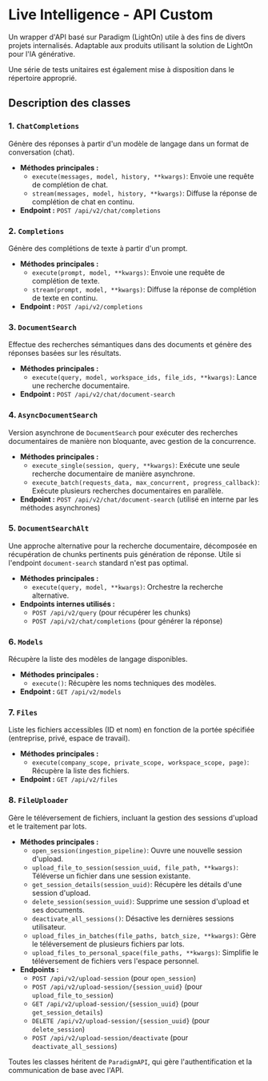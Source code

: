 # Live Intelligence - API Custom

Un wrapper d'API basé sur Paradigm (LightOn) utile à des fins de divers projets internalisés. Adaptable aux produits utilisant la solution de LightOn pour l'IA générative.

Une série de tests unitaires est également mise à disposition dans le répertoire approprié.

## Description des classes

### 1. `ChatCompletions`

Génère des réponses à partir d'un modèle de langage dans un format de conversation (chat).

- **Méthodes principales :**
  - `execute(messages, model, history, **kwargs)`: Envoie une requête de complétion de chat.
  - `stream(messages, model, history, **kwargs)`: Diffuse la réponse de complétion de chat en continu.
- **Endpoint :** `POST /api/v2/chat/completions`

### 2. `Completions`

Génère des complétions de texte à partir d'un prompt.

- **Méthodes principales :**
  - `execute(prompt, model, **kwargs)`: Envoie une requête de complétion de texte.
  - `stream(prompt, model, **kwargs)`: Diffuse la réponse de complétion de texte en continu.
- **Endpoint :** `POST /api/v2/completions`

### 3. `DocumentSearch`

Effectue des recherches sémantiques dans des documents et génère des réponses basées sur les résultats.

- **Méthodes principales :**
  - `execute(query, model, workspace_ids, file_ids, **kwargs)`: Lance une recherche documentaire.
- **Endpoint :** `POST /api/v2/chat/document-search`

### 4. `AsyncDocumentSearch`

Version asynchrone de `DocumentSearch` pour exécuter des recherches documentaires de manière non bloquante, avec gestion de la concurrence.

- **Méthodes principales :**
  - `execute_single(session, query, **kwargs)`: Exécute une seule recherche documentaire de manière asynchrone.
  - `execute_batch(requests_data, max_concurrent, progress_callback)`: Exécute plusieurs recherches documentaires en parallèle.
- **Endpoint :** `POST /api/v2/chat/document-search` (utilisé en interne par les méthodes asynchrones)

### 5. `DocumentSearchAlt`

Une approche alternative pour la recherche documentaire, décomposée en récupération de chunks pertinents puis génération de réponse. Utile si l'endpoint `document-search` standard n'est pas optimal.

- **Méthodes principales :**
  - `execute(query, model, **kwargs)`: Orchestre la recherche alternative.
- **Endpoints internes utilisés :**
  - `POST /api/v2/query` (pour récupérer les chunks)
  - `POST /api/v2/chat/completions` (pour générer la réponse)

### 6. `Models`

Récupère la liste des modèles de langage disponibles.

- **Méthodes principales :**
  - `execute()`: Récupère les noms techniques des modèles.
- **Endpoint :** `GET /api/v2/models`

### 7. `Files`

Liste les fichiers accessibles (ID et nom) en fonction de la portée spécifiée (entreprise, privé, espace de travail).

- **Méthodes principales :**
  - `execute(company_scope, private_scope, workspace_scope, page)`: Récupère la liste des fichiers.
- **Endpoint :** `GET /api/v2/files`

### 8. `FileUploader`

Gère le téléversement de fichiers, incluant la gestion des sessions d'upload et le traitement par lots.

- **Méthodes principales :**
  - `open_session(ingestion_pipeline)`: Ouvre une nouvelle session d'upload.
  - `upload_file_to_session(session_uuid, file_path, **kwargs)`: Téléverse un fichier dans une session existante.
  - `get_session_details(session_uuid)`: Récupère les détails d'une session d'upload.
  - `delete_session(session_uuid)`: Supprime une session d'upload et ses documents.
  - `deactivate_all_sessions()`: Désactive les dernières sessions utilisateur.
  - `upload_files_in_batches(file_paths, batch_size, **kwargs)`: Gère le téléversement de plusieurs fichiers par lots.
  - `upload_files_to_personal_space(file_paths, **kwargs)`: Simplifie le téléversement de fichiers vers l'espace personnel.
- **Endpoints :**
  - `POST /api/v2/upload-session` (pour `open_session`)
  - `POST /api/v2/upload-session/{session_uuid}` (pour `upload_file_to_session`)
  - `GET /api/v2/upload-session/{session_uuid}` (pour `get_session_details`)
  - `DELETE /api/v2/upload-session/{session_uuid}` (pour `delete_session`)
  - `POST /api/v2/upload-session/deactivate` (pour `deactivate_all_sessions`)

Toutes les classes héritent de `ParadigmAPI`, qui gère l'authentification et la communication de base avec l'API.
